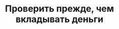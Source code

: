 ---
title: Проверить прежде, чем вкладывать деньги
description: Гипотезу о том, будет ли вообще проект работать можно проверить быстро и дёшево в течение суток.
---